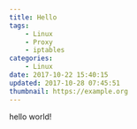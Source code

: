 ```yaml
---
title: Hello
tags:
    - Linux
    - Proxy
    - iptables
categories:
    - Linux
date: 2017-10-22 15:40:15
updated: 2017-10-28 07:45:51
thumbnail: https://example.org
---
```


hello world!

<!--more-->